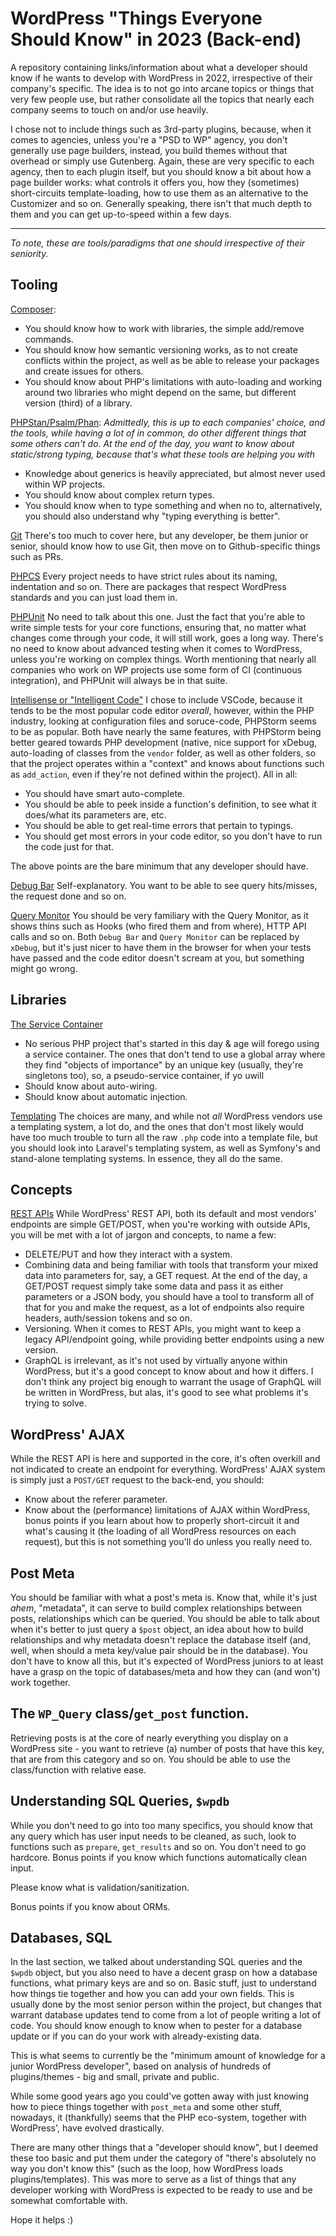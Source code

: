 # WordPress "Things Everyone Should Know" in 2023 (Back-end)

A repository containing links/information about what a developer should know if he wants to develop with WordPress in 2022, irrespective of their company's specific. The idea is to not go into arcane topics or things that very few people use, but rather consolidate all the topics that nearly each company seems to touch on and/or use heavily.

I chose not to include things such as 3rd-party plugins, because, when it comes to agencies, unless you're a "PSD to WP" agency, you don't generally use page builders, instead, you build themes without that overhead or simply use Gutenberg. Again, these are very specific to each agency, then to each plugin itself, but you should know a bit about how a page builder works: what controls it offers you, how they (sometimes) short-circuits template-loading, how to use them as an alternative to the Customizer and so on. Generally speaking, there isn't that much depth to them and you can get up-to-speed within a few days.

---

_To note, these are tools/paradigms that one should irrespective of their seniority._

## Tooling

[Composer](https://getcomposer.org/):
- You should know how to work with libraries, the simple add/remove commands.
- You should know how semantic versioning works, as to not create conflicts within the project, as well as be able to release your packages and create issues for others.
- You should know about PHP's limitations with auto-loading and working around two libraries who might depend on the same, but different version (third) of a library.

[PHPStan/Psalm/Phan](https://psalm.dev/):
_Admittedly, this is up to each companies' choice, and the tools, while having a lot of in common, do other different things that some others can't do. At the end of the day, you want to know about static/strong typing, because that's what these tools are helping you with_
- Knowledge about generics is heavily appreciated, but almost never used within WP projects.
- You should know about complex return types.
- You should know when to type something and when no to, alternatively, you should also understand why "typing everything is better".

[Git](https://git-scm.com/)
There's too much to cover here, but any developer, be them junior or senior, should know how to use Git, then move on to Github-specific things such as PRs.

[PHPCS](https://github.com/squizlabs/PHP_CodeSniffer)
Every project needs to have strict rules about its naming, indentation and so on. There are packages that respect WordPress standards and you can just load them in.

[PHPUnit](https://phpunit.de/index.html)
No need to talk about this one. Just the fact that you're able to write simple tests for your core functions, ensuring that, no matter what changes come through your code, it will still work, goes a long way. There's no need to know about advanced testing when it comes to WordPress, unless you're working on complex things. Worth mentioning that nearly all companies who work on WP projects use some form of CI (continuous integration), and PHPUnit will always be in that suite.

[Intellisense or "Intelligent Code"](https://code.visualstudio.com/docs/editor/intellisense)
I chose to include VSCode, because it tends to be the most popular code editor *overall*, however, within the PHP industry, looking at configuration files and soruce-code, PHPStorm seems to be as popular. Both have nearly the same features, with PHPStorm being better geared towards PHP development (native, nice support for xDebug, auto-loading of classes from the `vendor` folder, as well as other folders, so that the project operates within a "context" and knows about functions such as `add_action`, even if they're not defined within the project). All in all:
- You should have smart auto-complete.
- You should be able to peek inside a function's definition, to see what it does/what its parameters are, etc.
- You should be able to get real-time errors that pertain to typings.
- You should get most errors in your code editor, so you don't have to run the code just for that.

The above points are the bare minimum that any developer should have.

[Debug Bar](https://wordpress.org/plugins/debug-bar/)
Self-explanatory. You want to be able to see query hits/misses, the request done and so on.

[Query Monitor](https://wordpress.org/plugins/query-monitor/)
You should be very familiary with the Query Monitor, as it shows thins such as Hooks (who fired them and from where), HTTP API calls and so on. Both `Debug Bar` and `Query Monitor` can be replaced by `xDebug`, but it's just nicer to have them in the browser for when your tests have passed and the code editor doesn't scream at you, but something might go wrong.


## Libraries

[The Service Container](https://laravel.com/docs/9.x/container)
- No serious PHP project that's started in this day & age will forego using a service container. The ones that don't tend to use a global array where they find "objects of importance" by an unique key (usually, they're singletons too), so, a pseudo-service container, if yo uwill
- Should know about auto-wiring.
- Should know about automatic injection.

[Templating](https://laravel.com/docs/9.x/blade)
The choices are many, and while not _all_ WordPress vendors use a templating system, a lot do, and the ones that don't most likely would have too much trouble to turn all the raw `.php` code into a template file, but you should look into Laravel's templating system, as well as Symfony's and stand-alone templating systems. In essence, they all do the same.


## Concepts

[REST APIs](https://www.redhat.com/en/topics/api/what-is-a-rest-api)
While WordPress' REST API, both its default and most vendors' endpoints are simple GET/POST, when you're working with outside APIs, you will be met with a lot of jargon and concepts, to name a few:
- DELETE/PUT and how they interact with a system.
- Combining data and being familiar with tools that transform your mixed data into parameters for, say, a GET request. At the end of the day, a GET/POST request simply take some data and pass it as either parameters or a JSON body, you should have a tool to transform all of that for you and make the request, as a lot of endpoints also require headers, auth/session tokens and so on.
- Versioning. When it comes to REST APIs, you might want to keep a legacy API/endpoint going, while providing better endpoints using a new version.
- GraphQL is irrelevant, as it's not used by virtually anyone within WordPress, but it's a good concept to know about and how it differs. I don't think any project big enough to warrant the usage of GraphQL will be written in WordPress, but alas, it's good to see what problems it's trying to solve.

## WordPress' AJAX
While the REST API is here and supported in the core, it's often overkill and not indicated to create an endpoint for everything. WordPress' AJAX system is simply just a `POST/GET` request to the back-end, you should:
- Know about the referer parameter.
- Know about the (performance) limitations of AJAX within WordPress, bonus points if you learn about how to properly short-circuit it and what's causing it (the loading of all WordPress resources on each request), but this is not something you'll do unless you really need to.

## Post Meta
You should be familiar with what a post's meta is. Know that, while it's just *ahem*, "metadata", it can serve to build complex relationships between posts, relationships which can be queried. You should be able to talk about when it's better to just query a `$post` object, an idea about how to build relationships and why metadata doesn't replace the database itself (and, well, when should a meta key/value pair should be in the database). You don't have to know all this, but it's expected of WordPress juniors to at least have a grasp on the topic of databases/meta and how they can (and won't) work together.

## The `WP_Query` class/`get_post` function.
Retrieving posts is at the core of nearly everything you display on a WordPress site - you want to retrieve (a) number of posts that have this key, that are from this category and so on. You should be able to use the class/function with relative ease.

## Understanding SQL Queries, `$wpdb`
While you don't need to go into too many specifics, you should know that any query which has user input needs to be cleaned, as such, look to functions such as `prepare`, `get_results` and so on. You don't need to go hardcore. Bonus points if you know which functions automatically clean input.

Please know what is validation/sanitization.

Bonus points if you know about ORMs.

## Databases, SQL

In the last section, we talked about understanding SQL queries and the `$wpdb` object, but you also need to have a decent grasp on how a database functions, what primary keys are and so on. Basic stuff, just to understand how things tie together and how you can add your own fields. This is usually done by the most senior person within the project, but changes that warrant database updates tend to come from a lot of people writing a lot of code. You should know enough to know when to pester for a database update or if you can do your work with already-existing data.

This is what seems to currently be the "minimum amount of knowledge for a junior WordPress developer", based on analysis of hundreds of plugins/themes - big and small, private and public.

While some good years ago you could've gotten away with just knowing how to piece things together with `post_meta` and some other stuff, nowadays, it (thankfully) seems that the PHP eco-system, together with WordPress', have evolved drastically.

There are many other things that a "developer should know", but I deemed these too basic and put them under the category of "there's absolutely no way you don't know this" (such as the loop, how WordPress loads plugins/templates). This was more to serve as a list of things that any developer working with WordPress is expected to be ready to use and be somewhat comfortable with.

Hope it helps :)
